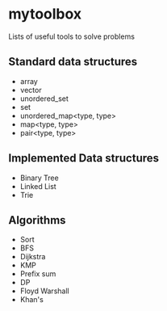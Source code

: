 # mytoolbox  
Lists of useful tools to solve problems

## Standard data structures
- array
- vector
- unordered_set<type>
- set<type>
- unordered_map<type, type>
- map<type, type>
- pair<type, type>

## Implemented Data structures
- Binary Tree
- Linked List
- Trie
  
## Algorithms
- Sort
- BFS
- Dijkstra
- KMP
- Prefix sum
- DP
- Floyd Warshall
- Khan's
